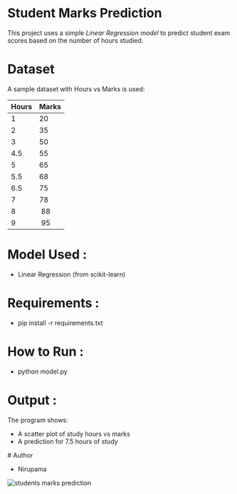 
# Student Marks Prediction

This project uses a simple *Linear Regression model* to predict student exam scores based on the number of hours studied.

# Dataset

A sample dataset with Hours vs Marks is used:

Hours  | Marks
------ | ------
1      | 20
2      | 35
3      | 50
4.5    | 55
5      | 65
5.5    | 68
6.5    | 75
7      | 78
8      | 88
9      | 95

# Model Used :
* Linear Regression (from scikit-learn)

# Requirements :
  * pip install -r requirements.txt

# How to Run :
  * python model.py

# Output :
The program shows:
* A scatter plot of study hours vs marks
* A prediction for 7.5 hours of study

# Author
 * Nirupama

![students marks prediction](https://github.com/user-attachments/assets/b356ae0a-f0fc-482d-bbef-dd12fca9b2ba) 

